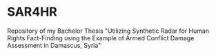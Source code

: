# SAR4HR
Repository of my Bachelor Thesis "Utilizing Synthetic Radar for Human Rights Fact-Finding using the Example of Armed Conflict Damage Assessment in Damascus, Syria"
